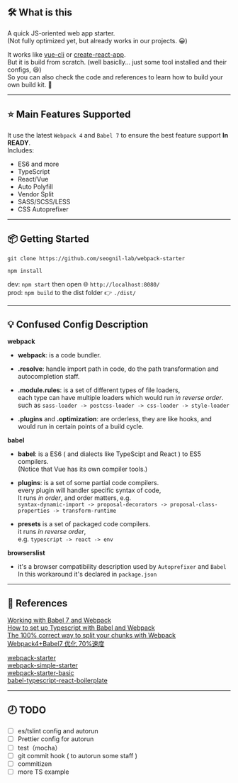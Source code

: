 ## 🛠️ What is this

A quick JS-oriented web app starter.  
(Not fully optimized yet, but already works in our projects. 😀)

It works like [vue-cli](https://github.com/vuejs/vue-cli) or [create-react-app](https://github.com/facebook/create-react-app).  
But it is build from scratch. (well basiclly... just some tool installed and their configs, 😆)  
So you can also check the code and references to learn how to build your own build kit. 🖖

---

## ⭐️ Main Features Supported

It use the latest `Webpack 4` and `Babel 7` to ensure the best feature support **In READY**.  
Includes:

-   ES6 and more
-   TypeScript
-   React/Vue
-   Auto Polyfill
-   Vendor Split
-   SASS/SCSS/LESS
-   CSS Autoprefixer

---

## 📦 Getting Started

`git clone https://github.com/seognil-lab/webpack-starter`

`npm install`

dev: `npm start` then open 🌐 `http://localhost:8080/`  
prod: `npm build` to the dist folder 👉 `./dist/`

---

## 💡 Confused Config Description

**webpack**

-   **webpack**: is a code bundler.

-   **.resolve**: handle import path in code, do the path transformation and autocompletion staff.

-   **.module.rules**: is a set of different types of file loaders,  
    each type can have multiple loaders which would run _in reverse order_.  
    such as `sass-loader -> postcss-loader -> css-loader -> style-loader`

-   **.plugins** and **.optimization**: are orderless, they are like hooks, and would run in certain points of a build cycle.

**babel**

-   **babel**: is a ES6 ( and dialects like TypeScipt and React ) to ES5 compilers.  
    (Notice that Vue has its own compiler tools.)

-   **plugins**: is a set of some partial code compilers.  
    every plugin will handler specific syntax of code,  
    It runs _in order_, and order matters, e.g.  
    `syntax-dynamic-import -> proposal-decorators -> proposal-class-properties -> transform-runtime`

-   **presets** is a set of packaged code compilers.  
    it runs _in reverse order_,  
    e.g. `typescript -> react -> env`

**browserslist**

-   it's a browser compatibility description used by `Autoprefixer` and `Babel`  
    In this workaround it's declared in `package.json`

---

## 📜 References

[Working with Babel 7 and Webpack](https://www.thebasement.be/working-with-babel-7-and-webpack/)  
[How to set up Typescript with Babel and Webpack](https://medium.com/@francesco.agnoletto/how-to-set-up-typescript-with-babel-and-webpack-6fba1b6e72d5)  
[The 100% correct way to split your chunks with Webpack](https://hackernoon.com/the-100-correct-way-to-split-your-chunks-with-webpack-f8a9df5b7758)  
[Webpack4+Babel7 优化 70%速度](https://juejin.im/post/5c763885e51d457380771ab0)

[webpack-starter](https://github.com/wbkd/webpack-starter)  
[webpack-simple-starter](https://github.com/SinanMtl/webpack-simple-starter)  
[webpack-starter-basic](https://github.com/lifenautjoe/webpack-starter-basic)  
[babel-typescript-react-boilerplate](https://github.com/saltyshiomix/babel-typescript-react-boilerplate)

---

## 🕗 TODO

-   [ ] es/tslint config and autorun
-   [ ] Prettier config for autorun
-   [ ] test（mocha）
-   [ ] git commit hook ( to autorun some staff )
-   [ ] commitizen
-   [ ] more TS example
